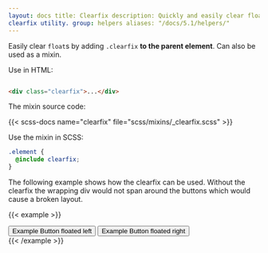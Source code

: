 ```yaml
---
layout: docs title: Clearfix description: Quickly and easily clear floated content within a container by adding a
clearfix utility. group: helpers aliases: "/docs/5.1/helpers/"
---
```


Easily clear `float`s by adding `.clearfix` **to the parent element**. Can also be used as a mixin.

Use in HTML:

```html

<div class="clearfix">...</div>
```

The mixin source code:

{{< scss-docs name="clearfix" file="scss/mixins/_clearfix.scss" >}}

Use the mixin in SCSS:

```scss
.element {
  @include clearfix;
}
```

The following example shows how the clearfix can be used. Without the clearfix the wrapping div would not span around
the buttons which would cause a broken layout.

{{< example >}}
<div class="bg-info clearfix">
  <button type="button" class="btn btn-secondary float-start">Example Button floated left</button>
  <button type="button" class="btn btn-secondary float-end">Example Button floated right</button>
</div>
{{< /example >}}
